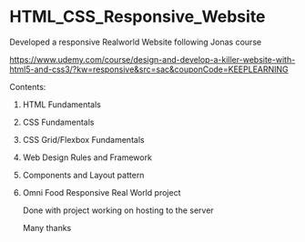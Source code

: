 # HTML_CSS_Responsive_Website

Developed a responsive Realworld Website following Jonas course 

https://www.udemy.com/course/design-and-develop-a-killer-website-with-html5-and-css3/?kw=responsive&src=sac&couponCode=KEEPLEARNING

Contents:
1) HTML Fundamentals
2) CSS Fundamentals
3) CSS Grid/Flexbox Fundamentals
4) Web Design Rules and Framework
5) Components and Layout pattern
6) Omni Food Responsive Real World project

   Done with project working on hosting to the server

   Many thanks
